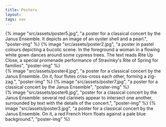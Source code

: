 ```yaml
---
title: Posters
layout: 
tags: nav
---
```


<div class="row"> 

  <div class="column">
    {% image "src/assets/poster5.jpg", "a poster for a classical concert by the Janus Ensemble. It depicts an image of an oyster shell and a pearl.", "poster-img" %}
    {% image "src/assets/poster2.jpg", "a poster in pastel colours depicting a bucolic scene. In the foreground a woman in a flowing white gown dances around some cypress trees. The text reads Rite Up Close, a special promenade performance of Stravinky's Rite of Spring for families", "poster-img" %}
  </div>

  <div class="column">
    {% image "src/assets/poster4.jpg", "a poster for a classical concert by the Janus Ensemble. On it, four flutes criss-cross each other, forming a zig-zag.", "poster-img" %}
    {% image "src/assets/poster7.jpg", "a poster for a classical concert by the Janus Ensemble", "poster-img" %}
  </div> 

  <div class="column">
    {% image "src/assets/poster6.jpg", "poster for a classical concert by the Janus Ensemble: several red clarinets appear to intersect one another, surrounded by text with the details of the concert.", "poster-img" %}
    {% image "src/assets/poster3.jpg", "a poster for a classical concert by the Janus Ensemble. On it, a red French Horn floats against a pale blue background.", "poster-img" %}
  </div>
</div>
